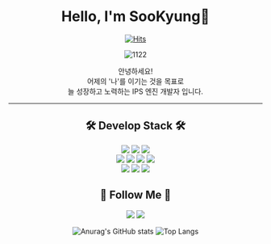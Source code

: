 <div align = "center">

# Hello, I'm SooKyung👋

[![Hits](https://hits.seeyoufarm.com/api/count/incr/badge.svg?url=https%3A%2F%2Fgithub.com%2Fyoo-soo&count_bg=%23D3A0D5&title_bg=%23EF9595&icon=tencentqq.svg&icon_color=%23E7E7E7&title=hits&edge_flat=false)](https://https://github.com/yoo-soo)

![1122](https://github.com/yoo-soo/yoo-soo/assets/80819675/aa4ebeaf-b665-493f-a72f-3cceea877791)

안녕하세요!<br/>
어제의 '나'를 이기는 것을 목표로<br/>
늘 성장하고 노력하는 IPS 엔진 개발자 입니다.

* * * * * * * *

## 🛠 Develop Stack 🛠
<div>
<img src="https://img.shields.io/badge/C-83B81A?style=flat-square&logo=C&logoColor=black"/>
<img src="https://img.shields.io/badge/Python-3776AB?style=flat-square&logo=Python&logoColor=white"/>
<img src="https://img.shields.io/badge/JAVA-FCC624?style=flat-square&logo=JAVA&logoColor=black"/><br/>
<img src="https://img.shields.io/badge/Linux-FCC624?style=flat-square&logo=Linux&logoColor=black"/>

<img src="https://img.shields.io/badge/Kubernetes-3874D8?style=flat-square&logo=Kubernetes&logoColor=white"/>
<img src="https://img.shields.io/badge/DevOps-A9225C?style=flat-square&logo=Azure DevOps&logoColor=white"/>
<img src="https://img.shields.io/badge/Docker-2496ED?style=flat-square&logo=Docker&logoColor=white"/><br/>
<img src="https://img.shields.io/badge/Git-F05032?style=flat-square&logo=Git&logoColor=white"/>
<img src="https://img.shields.io/badge/GitLab-FC6D26?style=flat-square&logo=GitLab&logoColor=white"/>
<img src="https://img.shields.io/badge/VMware-FF61F6?style=flat-square&logo=VMware&logoColor=black"/>
</div>

## 🥝 Follow Me 🥝
<a href="https://ysoo0103.tistory.com/"><img src="https://img.shields.io/badge/Tistory-FF9E0F?style=flat-square&logo=Tistory&logoColor=white&link=https://sienna1022.tistory.com/"/></a>
<a href="https://github.com/yoo-soo"><img src="https://img.shields.io/badge/GitHub-181717?style=flat-square&logo=GitHub&logoColor=white&link=https://github.com/yoo-soo"/></a>

![Anurag's GitHub stats](https://github-readme-stats.vercel.app/api?username=yoo-soo&show_icons=true&theme=dracula)   ![Top Langs](https://github-readme-stats.vercel.app/api/top-langs/?username=6810779s&layout=compact&theme=dracula)

</div>
